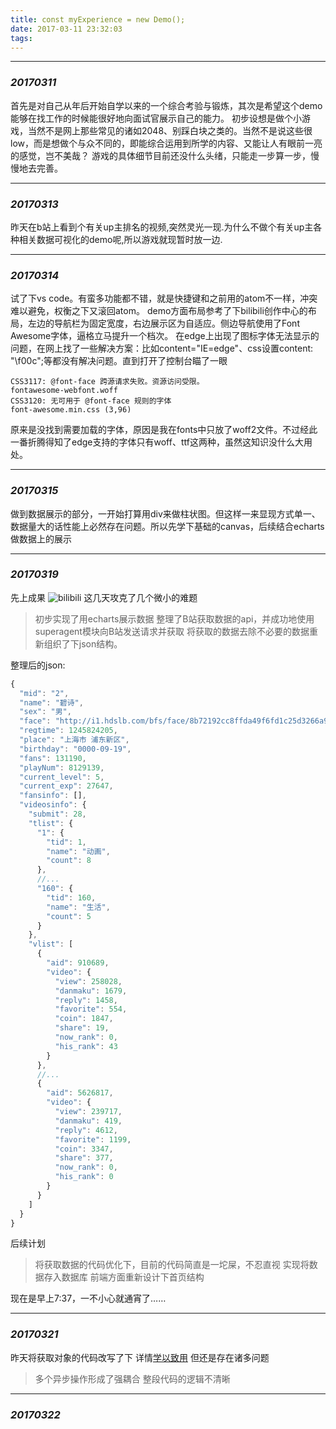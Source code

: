 ```yaml
---
title: const myExperience = new Demo();
date: 2017-03-11 23:32:03
tags:
---
```


---
### _20170311_
首先是对自己从年后开始自学以来的一个综合考验与锻炼，其次是希望这个demo能够在找工作的时候能很好地向面试官展示自己的能力。
初步设想是做个小游戏，当然不是网上那些常见的诸如2048、别踩白块之类的。当然不是说这些很low，而是想做个与众不同的，即能综合运用到所学的内容、又能让人有眼前一亮的感觉，岂不美哉？
游戏的具体细节目前还没什么头绪，只能走一步算一步，慢慢地去完善。

---
### _20170313_
昨天在b站上看到个有关up主排名的视频,突然灵光一现.为什么不做个有关up主各种相关数据可视化的demo呢,所以游戏就现暂时放一边.

---
### _20170314_
试了下vs code。有蛮多功能都不错，就是快捷键和之前用的atom不一样，冲突难以避免，权衡之下又滚回atom。
demo方面布局参考了下bilibili创作中心的布局，左边的导航栏为固定宽度，右边展示区为自适应。侧边导航使用了Font Awesome字体，逼格立马提升一个档次。
在edge上出现了图标字体无法显示的问题，在网上找了一些解决方案：比如content="IE=edge"、css设置content: "\f00c";等都没有解决问题。直到打开了控制台瞄了一眼
```shell
CSS3117: @font-face 跨源请求失败。资源访问受限。
fontawesome-webfont.woff
CSS3120: 无可用于 @font-face 规则的字体
font-awesome.min.css (3,96)
```
原来是没找到需要加载的字体，原因是我在fonts中只放了woff2文件。不过经此一番折腾得知了edge支持的字体只有woff、ttf这两种，虽然这知识没什么大用处。

---
### _20170315_
做到数据展示的部分，一开始打算用div来做柱状图。但这样一来显现方式单一、数据量大的话性能上必然存在问题。所以先学下基础的canvas，后续结合echarts做数据上的展示

---
### _20170319_
先上成果
![bilibili](http://on16qa9r1.bkt.clouddn.com/20170319060142.png)
这几天攻克了几个微小的难题
> 初步实现了用echarts展示数据
> 整理了B站获取数据的api，并成功地使用superagent模块向B站发送请求并获取
> 将获取的数据去除不必要的数据重新组织了下json结构。

整理后的json:
```javascript
{
  "mid": "2",
  "name": "碧诗",
  "sex": "男",
  "face": "http://i1.hdslb.com/bfs/face/8b72192cc8ffda49f6fd1c25d3266a9f5616fc78.jpg",
  "regtime": 1245824205,
  "place": "上海市 浦东新区",
  "birthday": "0000-09-19",
  "fans": 131190,
  "playNum": 8129139,
  "current_level": 5,
  "current_exp": 27647,
  "fansinfo": [],
  "videosinfo": {
    "submit": 28,
    "tlist": {
      "1": {
        "tid": 1,
        "name": "动画",
        "count": 8
      },
      //...
      "160": {
        "tid": 160,
        "name": "生活",
        "count": 5
      }
    },
    "vlist": [
      {
        "aid": 910689,
        "video": {
          "view": 258028,
          "danmaku": 1679,
          "reply": 1458,
          "favorite": 554,
          "coin": 1847,
          "share": 19,
          "now_rank": 0,
          "his_rank": 43
        }
      },
      //...
      {
        "aid": 5626817,
        "video": {
          "view": 239717,
          "danmaku": 419,
          "reply": 4612,
          "favorite": 1199,
          "coin": 3347,
          "share": 377,
          "now_rank": 0,
          "his_rank": 0
        }
      }
    ]
  }
}
```

后续计划
> 将获取数据的代码优化下，目前的代码简直是一坨屎，不忍直视
> 实现将数据存入数据库
> 前端方面重新设计下首页结构

现在是早上7:37，一不小心就通宵了……

---
### _20170321_
昨天将获取对象的代码改写了下 详情[学以致用](http://felese.com/2017/03/21/20170321-1/)
但还是存在诸多问题
> 多个异步操作形成了强耦合
> 整段代码的逻辑不清晰

---
### _20170322_
